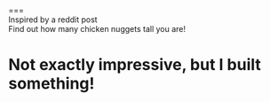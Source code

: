 ===  
Inspired by a reddit post  
Find out how many chicken nuggets tall you are!  

Not exactly impressive, but I built something!
===  
